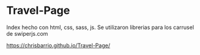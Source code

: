 # Travel-Page
Index hecho con html, css, sass, js. Se utilizaron librerias para los carrusel de swiperjs.com

https://chrisbarrio.github.io/Travel-Page/

